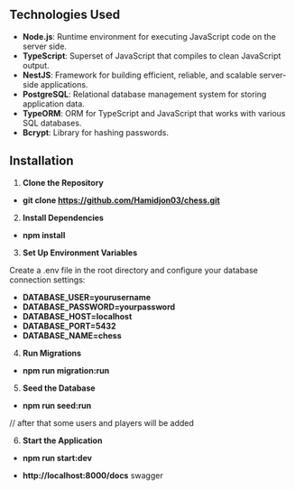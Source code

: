 ## Technologies Used

- **Node.js**: Runtime environment for executing JavaScript code on the server side.
- **TypeScript**: Superset of JavaScript that compiles to clean JavaScript output.
- **NestJS**: Framework for building efficient, reliable, and scalable server-side applications.
- **PostgreSQL**: Relational database management system for storing application data.
- **TypeORM**: ORM for TypeScript and JavaScript that works with various SQL databases.
- **Bcrypt**: Library for hashing passwords.


## Installation

1. **Clone the Repository**

- **git clone https://github.com/Hamidjon03/chess.git**


2. **Install Dependencies**

- **npm install**

3. **Set Up Environment Variables**

Create a .env file in the root directory and configure your database connection settings:

- **DATABASE_USER=yourusername**
- **DATABASE_PASSWORD=yourpassword**
- **DATABASE_HOST=localhost**
- **DATABASE_PORT=5432**
- **DATABASE_NAME=chess**

4. **Run Migrations**

- **npm run migration:run**

5. **Seed the Database**

- **npm run seed:run**

// after that some users and players will be added

6. **Start the Application**

- **npm run start:dev**

- **http://localhost:8000/docs** swagger
